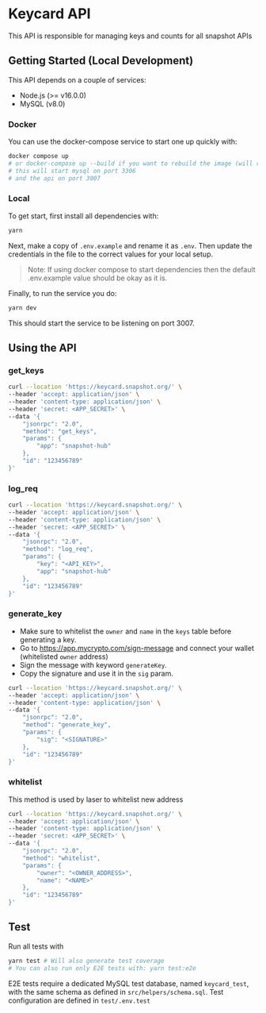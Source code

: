 # Keycard API

This API is responsible for managing keys and counts for all snapshot APIs

## Getting Started (Local Development)

This API depends on a couple of services:

- Node.js (>= v16.0.0)
- MySQL (v8.0)

### Docker

You can use the docker-compose service to start one up quickly with:

```sh
docker compose up 
# or docker-compose up --build if you want to rebuild the image (will run yarn install and sql from seed.sql)
# this will start mysql on port 3306
# and the api on port 3007
```

### Local

To get start, first install all dependencies with:

```sh
yarn
```

Next, make a copy of `.env.example` and rename it as `.env`. Then update the credentials in the file to the correct values for your
local setup.

> Note: If using docker compose to start dependencies then the default .env.example value should be okay as it is.

Finally, to run the service you do:

```sh
yarn dev
```

This should start the service to be listening on port 3007.

## Using the API

### get_keys

```sh
curl --location 'https://keycard.snapshot.org/' \
--header 'accept: application/json' \
--header 'content-type: application/json' \
--header 'secret: <APP_SECRET>' \
--data '{
    "jsonrpc": "2.0",
    "method": "get_keys",
    "params": {
        "app": "snapshot-hub"
    },
    "id": "123456789"
}'
```

### log_req

```sh
curl --location 'https://keycard.snapshot.org/' \
--header 'accept: application/json' \
--header 'content-type: application/json' \
--header 'secret: <APP_SECRET>' \
--data '{
    "jsonrpc": "2.0",
    "method": "log_req",
    "params": {
        "key": "<API_KEY>",
        "app": "snapshot-hub"
    },
    "id": "123456789"
}'
```

### generate_key

- Make sure to whitelist the `owner` and `name` in the `keys` table before generating a key.
- Go to <https://app.mycrypto.com/sign-message> and connect your wallet (whitelisted `owner` address)
- Sign the message with keyword `generateKey`.
- Copy the signature and use it in the `sig` param.

```sh
curl --location 'https://keycard.snapshot.org/' \
--header 'accept: application/json' \
--header 'content-type: application/json' \
--data '{
    "jsonrpc": "2.0",
    "method": "generate_key",
    "params": {
        "sig": "<SIGNATURE>"
    },
    "id": "123456789"
}'
```

### whitelist

This method is used by laser to whitelist new address

```sh
curl --location 'https://keycard.snapshot.org/' \
--header 'accept: application/json' \
--header 'content-type: application/json' \
--header 'secret: <APP_SECRET>' \
--data '{
    "jsonrpc": "2.0",
    "method": "whitelist",
    "params": {
        "owner": "<OWNER_ADDRESS>",
        "name": "<NAME>"
    },
    "id": "123456789"
}'
```

## Test

Run all tests with 

```bash 
yarn test # Will also generate test coverage
# You can also run only E2E tests with: yarn test:e2e
```

E2E tests require a dedicated MySQL test database, named `keycard_test`, with the same schema as defined in `src/helpers/schema.sql`.
Test configuration are defined in `test/.env.test`
